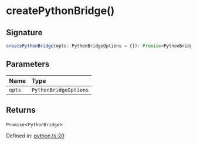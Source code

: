 # createPythonBridge()

## Signature

```ts
createPythonBridge(opts: PythonBridgeOptions = {}): Promise<PythonBridge>;
```

## Parameters

| Name | Type |
| :------ | :------ |
| `opts` | `PythonBridgeOptions` |

## Returns

`Promise`\<`PythonBridge`\>

Defined in:  [python.ts:20](https://github.com/transitive-bullshit/scikit-learn-ts/blob/22af0e7/packages/sklearn/src/python.ts#L20)
